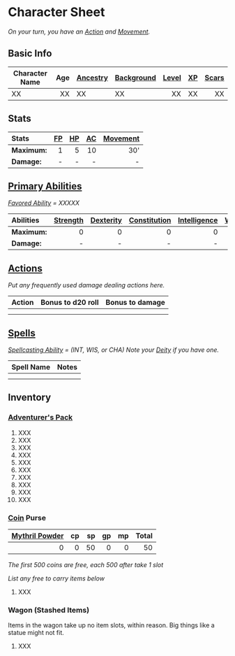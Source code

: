 # Character Sheet

*On your turn, you have an [Action](../../Game%20Procedures/Core%20Procedures/Action.md) and [Movement](../../Game%20Procedures/Combat/Movement.md).*

## Basic Info

| Character Name | Age | [Ancestry](../../Player%20Characters/Ancenstries/Ancestry.md) | [Background](../../Player%20Characters/Backgrounds/Background.md) | [Level](../../Player%20Characters/Derived%20Statistics/Level.md) | [XP](../../Player%20Characters/Derived%20Statistics/Experience%20Points.md) | [Scars](../../Player%20Characters/Derived%20Statistics/Scars.md) |
| -------------- | --: | :------------------------------------------------------------ | :---------------------------------------------------- | ---------------------------------------------------------------: | --------------------------------------------------------------------------: | ---------------------------------------------------------------: |
| XX             |  XX | XX                                                            | XX                                                    |                                                               XX |                                                                          XX |                                                               XX |

## Stats

| Stats        | [FP](../../Player%20Characters/Derived%20Statistics/Fatigue%20Points.md) | [HP](../../Player%20Characters/Derived%20Statistics/Health%20Points.md) | [AC](../../Player%20Characters/Derived%20Statistics/Armor%20Class.md) | [Movement](../../Game%20Procedures/Combat/Movement.md) |
| :----------- | -----------------------------------------------------------------------: | ----------------------------------------------------------------------: | --------------------------------------------------------------------: | -----------------------------------------------------: |
| **Maximum:** |                                                                        1 |                                                                       5 |                                                                    10 |                                                    30' |
| **Damage:**  |                                                                        - |                                                                       - |                                                                     - |                                                      - |

## [Primary Abilities](../../Player%20Characters/The%20Ability%20Scores/Ability%20Scores.md)

*[Favored Ability](../../Player%20Characters/Backgrounds/Favored%20Ability.md) = XXXXX*

| Abilities    | [Strength](../../Player%20Characters/The%20Ability%20Scores/Strength.md) | [Dexterity](../../Player%20Characters/The%20Ability%20Scores/Dexterity.md) | [Constitution](../../Player%20Characters/The%20Ability%20Scores/Constitution.md) | [Intelligence](../../Player%20Characters/The%20Ability%20Scores/Intelligence.md) | [Wisdom](../../Player%20Characters/The%20Ability%20Scores/Wisdom.md)<br> | [Charisma](../../Player%20Characters/The%20Ability%20Scores/Charisma.md)<br> |
| :----------- | -----------------------------------------------------------------------: | -------------------------------------------------------------------------: | -------------------------------------------------------------------------------: | -------------------------------------------------------------------------------: | -----------------------------------------------------------------------: | ---------------------------------------------------------------------------: |
| **Maximum:** |                                                                        0 |                                                                          0 |                                                                                0 |                                                                                0 |                                                                        0 |                                                                            0 |
| **Damage:**  |                                                                        - |                                                                          - |                                                                                - |                                                                                - |                                                                        - |                                                                            - |

## [Actions](../../Game%20Procedures/Core%20Procedures/Action.md)

*Put any frequently used damage dealing actions here.*

| Action | Bonus to d20 roll | Bonus to damage |
| ------ | ----------------: | --------------: |
|        |                   |                 |
|        |                   |                 |

## [Spells](../../Magic/Spellcasting/Spells.md)

*[Spellcasting Ability](../../Magic/Spellcasting/The%20Spellcasting%20Disciplines/Spellcasting%20Ability.md) = (INT, WIS, or CHA)*
*Note your [Deity](../../Magic/Deities/Deities.md) if you have one.*

| Spell Name | Notes |
| ---------- | ----- |
|            |       |
|            |       |

## Inventory

### [Adventurer's Pack](../../Items%20and%20Gear/Gear/100%20Coins/Adventurer's%20Pack.md)

1. XXX
2. XXX
3. XXX
4. XXX
5. XXX
6. XXX
7. XXX
8. XXX
9. XXX
10. XXX

### [Coin](../../Items%20and%20Gear/Economy/Coins.md) Purse

| [Mythril Powder](../../Magic/Mythril.md) |  cp |  sp |  gp |  mp | Total |
| ---------------------------------------: | --: | --: | --: | --: | ----: |
|                                        0 |   0 |  50 |   0 |   0 |    50 |

*The first 500 coins are free, each 500 after take 1 slot*

*List any free to carry items below*

1. XXX

### Wagon (Stashed Items)

Items in the wagon take up no item slots, within reason. Big things like a statue might not fit.

1. XXX

